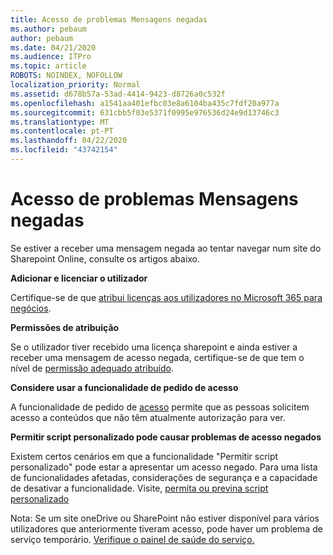 ```yaml
---
title: Acesso de problemas Mensagens negadas
ms.author: pebaum
author: pebaum
ms.date: 04/21/2020
ms.audience: ITPro
ms.topic: article
ROBOTS: NOINDEX, NOFOLLOW
localization_priority: Normal
ms.assetid: d678b57a-53ad-4414-9423-d8726a0c532f
ms.openlocfilehash: a1541aa401efbc03e8a6104ba435c7fdf20a977a
ms.sourcegitcommit: 631cbb5f03e5371f0995e976536d24e9d13746c3
ms.translationtype: MT
ms.contentlocale: pt-PT
ms.lasthandoff: 04/22/2020
ms.locfileid: "43742154"
---
```

# <a name="troubleshoot-access-denied-messages"></a>Acesso de problemas Mensagens negadas

Se estiver a receber uma mensagem negada ao tentar navegar num site do Sharepoint Online, consulte os artigos abaixo.

**Adicionar e licenciar o utilizador**

Certifique-se de que [atribui licenças aos utilizadores no Microsoft 365 para negócios](https://docs.microsoft.com/office365/admin/subscriptions-and-billing/assign-licenses-to-users?view=o365-worldwide&amp;tabs=One).

**Permissões de atribuição**

Se o utilizador tiver recebido uma licença sharepoint e ainda estiver a receber uma mensagem de acesso negada, certifique-se de que tem o nível de [permissão adequado atribuído](https://docs.microsoft.com/sharepoint/understanding-permission-levels).

**Considere usar a funcionalidade de pedido de acesso**

A funcionalidade de pedido de [acesso](https://support.office.com/article/Set-up-and-manage-access-requests-94B26E0B-2822-49D4-929A-8455698654B3) permite que as pessoas solicitem acesso a conteúdos que não têm atualmente autorização para ver. 

**Permitir script personalizado pode causar problemas de acesso negados**

Existem certos cenários em que a funcionalidade "Permitir script personalizado" pode estar a apresentar um acesso negado. Para uma lista de funcionalidades afetadas, considerações de segurança e a capacidade de desativar a funcionalidade. Visite, [permita ou previna script personalizado](https://docs.microsoft.com/sharepoint/allow-or-prevent-custom-script)

Nota: Se um site oneDrive ou SharePoint não estiver disponível para vários utilizadores que anteriormente tiveram acesso, pode haver um problema de serviço temporário. [Verifique o painel de saúde do serviço.](https://portal.office.com/adminportal/home#/servicehealth)


  

